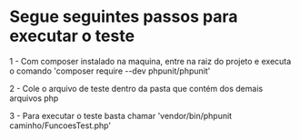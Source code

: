 # Segue seguintes passos para executar o teste

1 - Com composer instalado na maquina, entre na raiz do projeto e executa o comando 'composer require --dev phpunit/phpunit'

2 - Cole o arquivo de teste dentro da pasta que contém dos demais arquivos php

3 - Para executar o teste basta chamar 'vendor/bin/phpunit caminho/FuncoesTest.php'
